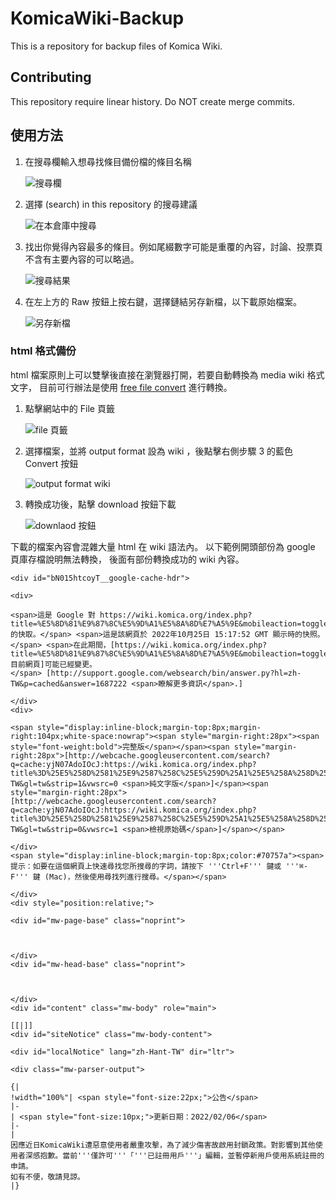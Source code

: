 # KomicaWiki-Backup

This is a repository for backup files of Komica Wiki.

## Contributing

This repository require linear history. Do NOT create merge commits.

## 使用方法

 1. 在搜尋欄輸入想尋找條目備份檔的條目名稱

    ![搜尋欄](https://user-images.githubusercontent.com/13307281/208006290-c7f10d46-d03d-4b23-a8b2-8369a1dd6962.png)
    
 2. 選擇 (search) in this repository 的搜尋建議

    ![在本倉庫中搜尋](https://user-images.githubusercontent.com/13307281/208006495-e1e67040-91c0-4905-80d3-05a58a6a99ed.png)
    
 3. 找出你覺得內容最多的條目。例如尾綴數字可能是重覆的內容，討論、投票頁不含有主要內容的可以略過。

    ![搜尋結果](https://user-images.githubusercontent.com/13307281/208006801-9e32200f-9248-461d-bab4-bb940ce61212.png)

 4. 在左上方的 Raw 按鈕上按右鍵，選擇鏈結另存新檔，以下載原始檔案。
    
    ![另存新檔](https://user-images.githubusercontent.com/13307281/208007911-2f08b369-73dc-468f-9dd9-7c7c11a8cd7d.png)

### html 格式備份
html 檔案原則上可以雙擊後直接在瀏覽器打開，若要自動轉換為 media wiki 格式文字，
目前可行辦法是使用 [free file convert] 進行轉換。

[free file convert]: https://www.freefileconvert.com/document-converter

 1. 點擊網站中的 File 頁籤

    ![file 頁籤](https://user-images.githubusercontent.com/13307281/208011773-dd3fbe0a-68b2-4428-a908-e892f480eb6f.png)
 
 2. 選擇檔案，並將 output format 設為 wiki ，後點擊右側步驟 3 的藍色 Convert 按鈕
    
    ![output format wiki](https://user-images.githubusercontent.com/13307281/208012216-7e25eb68-3236-445a-b610-dde2a91f1589.png)

 3. 轉換成功後，點擊 download 按鈕下載

    ![downlaod 按鈕](https://user-images.githubusercontent.com/13307281/208012419-f04032bf-4567-44d4-8bcb-162efa9a09f7.png)

下載的檔案內容會混雜大量 html 在 wiki 語法內。
以下範例開頭部份為 google 頁庫存檔說明無法轉換，
後面有部份轉換成功的 wiki 內容。


```wiki
<div id="bN015htcoyT__google-cache-hdr">

<div>

<span>這是 Google 對 https://wiki.komica.org/index.php?title=%E5%8D%81%E9%87%8C%E5%9D%A1%E5%8A%8D%E7%A5%9E&mobileaction=toggle_view_desktop 的快取。</span> <span>這是該網頁於 2022年10月25日 15:17:52 GMT 顯示時的快照。</span> <span>在此期間，[https://wiki.komica.org/index.php?title=%E5%8D%81%E9%87%8C%E5%9D%A1%E5%8A%8D%E7%A5%9E&mobileaction=toggle_view_desktop 目前網頁]可能已經變更。</span> [http://support.google.com/websearch/bin/answer.py?hl=zh-TW&p=cached&answer=1687222 <span>瞭解更多資訊</span>.]

</div>
<div>

<span style="display:inline-block;margin-top:8px;margin-right:104px;white-space:nowrap"><span style="margin-right:28px"><span style="font-weight:bold">完整版</span></span><span style="margin-right:28px">[http://webcache.googleusercontent.com/search?q=cache:yjN07AdoIOcJ:https://wiki.komica.org/index.php?title%3D%25E5%258D%2581%25E9%2587%258C%25E5%259D%25A1%25E5%258A%258D%25E7%25A5%259E%26mobileaction%3Dtoggle_view_desktop&hl=zh-TW&gl=tw&strip=1&vwsrc=0 <span>純文字版</span>]</span><span style="margin-right:28px">[http://webcache.googleusercontent.com/search?q=cache:yjN07AdoIOcJ:https://wiki.komica.org/index.php?title%3D%25E5%258D%2581%25E9%2587%258C%25E5%259D%25A1%25E5%258A%258D%25E7%25A5%259E%26mobileaction%3Dtoggle_view_desktop&hl=zh-TW&gl=tw&strip=0&vwsrc=1 <span>檢視原始碼</span>]</span></span>

</div>
<span style="display:inline-block;margin-top:8px;color:#70757a"><span>提示：如要在這個網頁上快速尋找您所搜尋的字詞，請按下 '''Ctrl+F''' 鍵或 '''⌘-F''' 鍵 (Mac)，然後使用尋找列進行搜尋。</span></span>

</div>
<div style="position:relative;">

<div id="mw-page-base" class="noprint">



</div>
<div id="mw-head-base" class="noprint">



</div>
<div id="content" class="mw-body" role="main">

[[|]]
<div id="siteNotice" class="mw-body-content">

<div id="localNotice" lang="zh-Hant-TW" dir="ltr">

<div class="mw-parser-output">

{|
!width="100%"| <span style="font-size:22px;">公告</span>
|-
| <span style="font-size:10px;">更新日期：2022/02/06</span>
|-
|
因應近日KomicaWiki遭惡意使用者嚴重攻擊，為了減少傷害故啟用封鎖政策。對影響到其他使用者深感抱歉。當前'''僅許可'''「'''已註冊用戶'''」編輯，並暫停新用戶使用系統註冊的申請。
如有不便，敬請見諒。
|}
```
